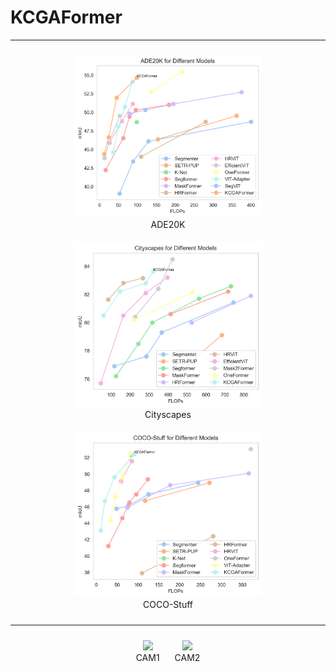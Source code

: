 # KCGAFormer
***
<div align = "center">    
  <figure style="display: inline-block; text-align: center; margin: 10px;">
    <img src="./Visualization/Ade20k_curve.png" width="300" />
    <figcaption>ADE20K</figcaption>
  </figure>
  
  <figure style="display: inline-block; text-align: center; margin: 10px;">
    <img src="./Visualization/Cityscapes_curve.png" width="300" />
    <figcaption>Cityscapes</figcaption>
  </figure>

  <figure style="display: inline-block; text-align: center; margin: 10px;">
    <img src="./Visualization/COCO-Stuff_curve.png" width="300" />
    <figcaption>COCO-Stuff</figcaption>
  </figure>
</div>

***

<div align = "center">    
  <figure style="display: inline-block; text-align: center; margin: 10px;">
    <img src="./Visualization/CAM1.png" width="450" />
    <figcaption>CAM1</figcaption>
  </figure>

  <figure style="display: inline-block; text-align: center; margin: 10px;">
    <img src="./Visualization/CAM2.png" width="450" />
    <figcaption>CAM2</figcaption>
  </figure>
</div>
